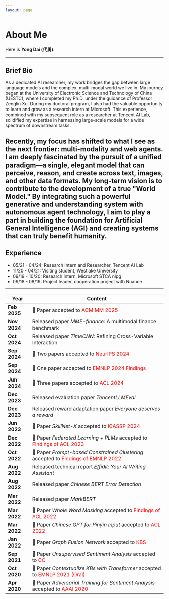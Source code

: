 ```yaml
---
layout: page
---
```


# About Me

Here is **Yong Dai (代勇)**.<br>

---

## Brief Bio
As a dedicated AI researcher, my work bridges the gap between large language models and the complex, multi-modal world we live in. My journey began at the University of Electronic Science and Technology of China (UESTC), where I completed my Ph.D. under the guidance of Professor Zenglin Xu. During my doctoral program, I also had the valuable opportunity to learn and grow as a research intern at Microsoft. This experience, combined with my subsequent role as a researcher at Tencent AI Lab, solidified my expertise in harnessing large-scale models for a wide spectrum of downstream tasks.

Recently, my focus has shifted to what I see as the next frontier: multi-modality and web agents. I am deeply fascinated by the pursuit of a unified paradigm—a single, elegant model that can perceive, reason, and create across text, images, and other data formats. My long-term vision is to contribute to the development of a true "World Model." By integrating such a powerful generative and understanding system with autonomous agent technology, I aim to play a part in building the foundation for Artificial General Intelligence (AGI) and creating systems that can truly benefit humanity.
---

## Experience

- 05/21 - 04/24: Research Intern and Researcher, Tencent AI Lab
- 11/20 - 04/21: Visiting student, Westlake University
- 09/19 - 10/20: Research Intern, Microsoft STCA nlpg
- 09/18 - 08/19: Project leader, cooperation project with Nuance

---

|Year | Content |
|------|---------|
| **Feb 2025** | 🎉 Paper accepted to <span style="color:red">ACM MM 2025</span> |
| **Nov 2024** | Released paper *MME-finance*: A multimodal finance benchmark |
| **Oct 2024** | Released paper *TimeCNN*: Refining Cross-Variable Interaction |
| **Sep 2024** | 🎉 Two papers accepted to <span style="color:red">NeurIPS 2024</span> |
| **Sep 2024** | 🎉 One paper accepted to <span style="color:red">EMNLP 2024 Findings</span> |
| **Jun 2024** | 🎉 Three papers accepted to <span style="color:red">ACL 2024</span> |
| **Dec 2023** | Released evaluation paper *TencentLLMEval* |
| **Dec 2023** | Released reward adaptation paper *Everyone deserves a reward* |
| **Jun 2023** | 🎉 Paper *SkillNet-X* accepted to <span style="color:red">ICASSP 2024</span> |
| **Dec 2022** | 🎉 Paper *Federated Learning + PLMs* accepted to <span style="color:red">Findings of ACL 2023</span> |
| **Oct 2022** | 🎉 Paper *Prompt-based Constrained Clustering* accepted to <span style="color:red">Findings of EMNLP 2022</span> |
| **Aug 2022** | Released technical report *Effidit: Your AI Writing Assistant* |
| **Aug 2022** | Released paper *Chinese BERT Error Detection* |
| **Mar 2022** | Released paper *MarkBERT* |
| **Mar 2022** | 🎉 Paper *Whole Word Masking* accepted to <span style="color:red">Findings of ACL 2022</span> |
| **Mar 2022** | 🎉 Paper *Chinese GPT for Pinyin Input* accepted to <span style="color:red">ACL 2022</span> |
| **Jan 2022** | 🎉 Paper *Graph Fusion Network* accepted to <span style="color:red">KBS</span> |
| **Sep 2021** | 🎉 Paper *Unsupervised Sentiment Analysis* accepted to <span style="color:red">CC</span> |
| **Oct 2020** | 🎉 Paper *Contextualize KBs with Transformer* accepted to <span style="color:red">EMNLP 2021 (Oral)</span> |
| **Apr 2020** | 🎉 Paper *Adversarial Training for Sentiment Analysis* accepted to <span style="color:red">AAAI 2020</span> |

